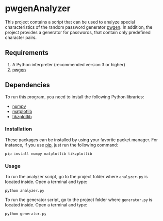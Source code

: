 # pwgenAnalyzer

This project contains a script that can be used to analyze special characteristics of the random password generator [pwgen](https://sourceforge.net/projects/pwgen/). In addition, the project provides a generator for passwords, that contain only predefined character pairs.

## Requirements

1. A Python interpreter (recommended version 3 or higher)
2. [pwgen](https://sourceforge.net/projects/pwgen/)

## Dependencies

To run this program, you need to install the following Python libraries:

  * [numpy](https://pypi.org/project/numpy/)
  * [matplotlib](https://pypi.org/project/matplotlib/)
  * [tikzplotlib](https://pypi.org/project/tikzplotlib/)
  
### Installation

These packages can be installed by using your favorite packet manager. For instance, if you use [pip](https://pip.pypa.io/en/stable/), just run the following command:

```shell
pip install numpy matplotlib tikzplotlib
```

### Usage

To run the analyzer script, go to the project folder where `analyzer.py` is located inside. Open a terminal and type:

```
python analyzer.py
```

To run the generator script, go to the project folder where `generator.py` is located inside. Open a terminal and type:

```
python generator.py
```
